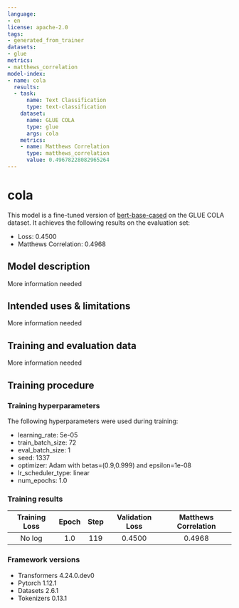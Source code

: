 ```yaml
---
language:
- en
license: apache-2.0
tags:
- generated_from_trainer
datasets:
- glue
metrics:
- matthews_correlation
model-index:
- name: cola
  results:
  - task:
      name: Text Classification
      type: text-classification
    dataset:
      name: GLUE COLA
      type: glue
      args: cola
    metrics:
    - name: Matthews Correlation
      type: matthews_correlation
      value: 0.49678228082965264
---
```


<!-- This model card has been generated automatically according to the information the Trainer had access to. You
should probably proofread and complete it, then remove this comment. -->

# cola

This model is a fine-tuned version of [bert-base-cased](https://huggingface.co/bert-base-cased) on the GLUE COLA dataset.
It achieves the following results on the evaluation set:
- Loss: 0.4500
- Matthews Correlation: 0.4968

## Model description

More information needed

## Intended uses & limitations

More information needed

## Training and evaluation data

More information needed

## Training procedure

### Training hyperparameters

The following hyperparameters were used during training:
- learning_rate: 5e-05
- train_batch_size: 72
- eval_batch_size: 1
- seed: 1337
- optimizer: Adam with betas=(0.9,0.999) and epsilon=1e-08
- lr_scheduler_type: linear
- num_epochs: 1.0

### Training results

| Training Loss | Epoch | Step | Validation Loss | Matthews Correlation |
|:-------------:|:-----:|:----:|:---------------:|:--------------------:|
| No log        | 1.0   | 119  | 0.4500          | 0.4968               |


### Framework versions

- Transformers 4.24.0.dev0
- Pytorch 1.12.1
- Datasets 2.6.1
- Tokenizers 0.13.1
